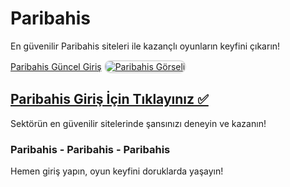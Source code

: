 <h1>Paribahis</h1>
<p>En güvenilir Paribahis siteleri ile kazançlı oyunların keyfini çıkarın!</p>
<a href="https://t2m.io/2284401" title="Paribahis Güncel Giriş">Paribahis Güncel Giriş</a>

<a href="https://t2m.io/2284401">
    <img src="https://i.ibb.co/gtF7ptH/photo-2025-01-13-14-27-16.jpg" alt="Paribahis Görseli" style="max-width: 100%; border: 2px solid #ddd; border-radius: 10px;">
</a>

<h2><a href="https://t2m.io/2284401">Paribahis Giriş İçin Tıklayınız ✅</a></h2>
<p>Sektörün en güvenilir sitelerinde şansınızı deneyin ve kazanın!</p>

<h3>Paribahis - Paribahis - Paribahis</h3>
<p>Hemen giriş yapın, oyun keyfini doruklarda yaşayın!</p>
